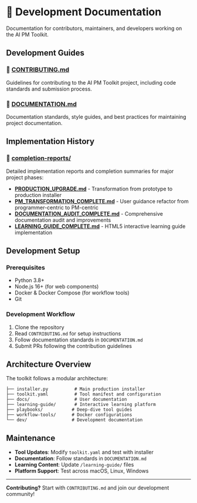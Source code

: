 # 🔨 Development Documentation

Documentation for contributors, maintainers, and developers working on the AI PM Toolkit.

## Development Guides

### 🤝 [CONTRIBUTING.md](CONTRIBUTING.md)
Guidelines for contributing to the AI PM Toolkit project, including code standards and submission process.

### 📝 [DOCUMENTATION.md](DOCUMENTATION.md)
Documentation standards, style guides, and best practices for maintaining project documentation.

## Implementation History

### 📁 [completion-reports/](completion-reports/)
Detailed implementation reports and completion summaries for major project phases:

- **[PRODUCTION_UPGRADE.md](completion-reports/PRODUCTION_UPGRADE.md)** - Transformation from prototype to production installer
- **[PM_TRANSFORMATION_COMPLETE.md](completion-reports/PM_TRANSFORMATION_COMPLETE.md)** - User guidance refactor from programmer-centric to PM-centric
- **[DOCUMENTATION_AUDIT_COMPLETE.md](completion-reports/DOCUMENTATION_AUDIT_COMPLETE.md)** - Comprehensive documentation audit and improvements
- **[LEARNING_GUIDE_COMPLETE.md](completion-reports/LEARNING_GUIDE_COMPLETE.md)** - HTML5 interactive learning guide implementation

## Development Setup

### Prerequisites
- Python 3.8+
- Node.js 16+ (for web components)
- Docker & Docker Compose (for workflow tools)
- Git

### Development Workflow
1. Clone the repository
2. Read `CONTRIBUTING.md` for setup instructions
3. Follow documentation standards in `DOCUMENTATION.md`
4. Submit PRs following the contribution guidelines

## Architecture Overview

The toolkit follows a modular architecture:

```
├── installer.py          # Main production installer
├── toolkit.yaml          # Tool manifest and configuration
├── docs/                 # User documentation
├── learning-guide/       # Interactive learning platform
├── playbooks/           # Deep-dive tool guides
├── workflow-tools/      # Docker configurations
└── dev/                 # Development documentation
```

## Maintenance

- **Tool Updates**: Modify `toolkit.yaml` and test with installer
- **Documentation**: Follow standards in `DOCUMENTATION.md`
- **Learning Content**: Update `/learning-guide/` files
- **Platform Support**: Test across macOS, Linux, Windows

---

**Contributing?** Start with `CONTRIBUTING.md` and join our development community!
